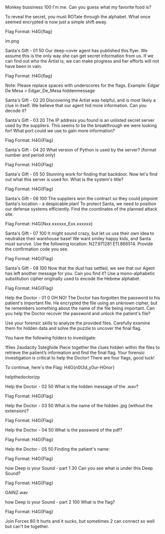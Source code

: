 Monkey bussiness
100
I'm me. Can you guess what my favorite food is?

To reveal the secret, you must ROTate through the alphabet. What once seemed encrypted is now just a simple shift away.

Flag Format: H4G{flag}

im.png



Santa's Gift - 01
50
Our deep-cover agent has published this flyer. We assume this is the only way she can get secret information from us. If we can find out who the Artist is, we can make progress and her efforts will not have been in vain.

Flag Format: H4G{flag}

Note: Please replace spaces with underscores for the flags. Example: Edgar De Mesa > Edgar_De_Mesa
hiddenmessage

Santa's Gift - 02
20
Discovering the Artist was helpful, and is most likely a clue in itself. We believe that our agent hid more information. Can you decode it?


Santa's Gift - 03
20
The IP address you found is an unlisted secret server used by the suppliers. This seems to be the breakthrough we were looking for! What port could we use to gain more information?

Flag Format: H4G{Flag}


Santa's Gift - 04
20
What version of Python is used by the server? (format number and period only)

Flag Format: H4G{Flag}

Santa's Gift - 05
50
Stunning work for finding that backdoor. Now let's find out what this server is used for. What is the system's title?

Flag Format: H4G{Flag}


Santa's Gift - 06
100
The suppliers won the contract so they could pinpoint Santa's location - a despicable plan! To protect Santa, we need to position our defense systems efficiently. Find the coordinates of the planned attack site.

Flag Format: H4G{Nxx.xxxxxx_Exx.xxxxxx}



Santa's Gift - 07
100
It might sound crazy, but let us use their own idea to neutralize their warehouse base! We want smiley happy kids, and Santa must survive. Use the following location: N27.971281 E11.866514. Provide the confirmation code you see.

Flag Format: H4G{Flag}



Santa's Gift - 08
100
Now that the dust has settled, we see that our Agent has left another message for you. Can you find it? Use a mono-alphabetic substitution cipher originally used to encode the Hebrew alphabet.

Flag Format: H4G{Flag}



Help the Doctor - 01
0
OH NO! The Doctor has forgotten the password to his patient's important file. He encrypted the file using an unknown cipher, but he remembers something about the name of the file being important. Can you help the Doctor recover the password and unlock the patient's file?

Use your forensic skills to analyze the provided files. Carefully examine them for hidden data and solve the puzzle to uncover the final flag.

You have the following folders to investigate:

1files
2audacity
3steghide
Piece together the clues hidden within the files to retrieve the patient’s information and find the final flag. Your forensic investigation is critical to help the Doctor! There are four flags, good luck!

To continue, here's the Flag: H4G{n0t3d_y0ur-H0nor}

helpthedoctorizp


Help the Doctor - 02
50
What is the hidden message of the .wav?

Flag Format: H4G{Flag}


Help the Doctor - 03
50
What is the name of the hidden .jpg (without the extension)?

Flag Format: H4G{Flag}

Help the Doctor - 04
50
What is the password of the pdf?

Flag Format: H4G{Flag}


Help the Doctor - 05
50
Finding the patient's name:

Flag Format: H4G{Flag}



how Deep is your Sound - part 1
30
Can you see what is under this Deep Sound?

Flag Format: H4G{Flag}

GAINZ.wav


how Deep is your Sound - part 2
100
What is the flag?

Flag Format: H4G{Flag}




Join Forces
80
It hurts and it sucks, but sometimes 2 can connect so well but can't be together.


